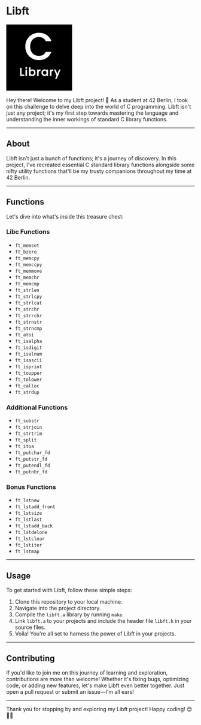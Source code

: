 # Libft

![Libft Logo](c_lib.jpg)

Hey there! Welcome to my Libft project! 🚀 As a student at 42 Berlin, I took on this challenge to delve deep into the world of C programming. Libft isn't just any project; it's my first step towards mastering the language and understanding the inner workings of standard C library functions.

---

## About
Libft isn't just a bunch of functions; it's a journey of discovery. In this project, I've recreated essential C standard library functions alongside some nifty utility functions that'll be my trusty companions throughout my time at 42 Berlin.

---

## Functions
Let's dive into what's inside this treasure chest:

### Libc Functions
- `ft_memset`
- `ft_bzero`
- `ft_memcpy`
- `ft_memccpy`
- `ft_memmove`
- `ft_memchr`
- `ft_memcmp`
- `ft_strlen`
- `ft_strlcpy`
- `ft_strlcat`
- `ft_strchr`
- `ft_strrchr`
- `ft_strnstr`
- `ft_strncmp`
- `ft_atoi`
- `ft_isalpha`
- `ft_isdigit`
- `ft_isalnum`
- `ft_isascii`
- `ft_isprint`
- `ft_toupper`
- `ft_tolower`
- `ft_calloc`
- `ft_strdup`

### Additional Functions
- `ft_substr`
- `ft_strjoin`
- `ft_strtrim`
- `ft_split`
- `ft_itoa`
- `ft_putchar_fd`
- `ft_putstr_fd`
- `ft_putendl_fd`
- `ft_putnbr_fd`

### Bonus Functions
- `ft_lstnew`
- `ft_lstadd_front`
- `ft_lstsize`
- `ft_lstlast`
- `ft_lstadd_back`
- `ft_lstdelone`
- `ft_lstclear`
- `ft_lstiter`
- `ft_lstmap`

---

## Usage
To get started with Libft, follow these simple steps:

1. Clone this repository to your local machine.
2. Navigate into the project directory.
3. Compile the `libft.a` library by running `make`.
4. Link `libft.a` to your projects and include the header file `libft.h` in your source files.
5. Voila! You're all set to harness the power of Libft in your projects.

---

## Contributing
If you'd like to join me on this journey of learning and exploration, contributions are more than welcome! Whether it's fixing bugs, optimizing code, or adding new features, let's make Libft even better together. Just open a pull request or submit an issue—I'm all ears!

---


Thank you for stopping by and exploring my Libft project! Happy coding! 😊👨‍💻
